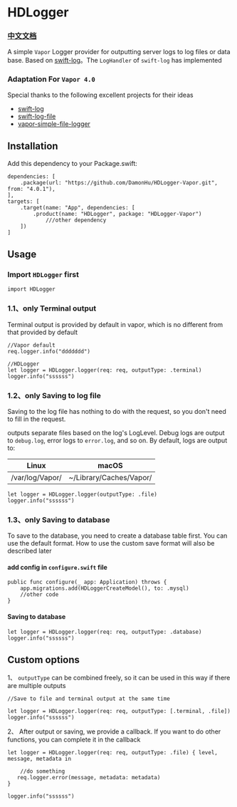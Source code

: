 # HDLogger

### [中文文档](./README_zh.md)

A simple `Vapor` Logger provider for outputting server logs to log files or data base. Based on [swift-log](https://github.com/apple/swift-log)。The `LogHandler` of `swift-log` has implemented

### Adaptation For `Vapor 4.0`

Special thanks to the following excellent projects for their ideas

* [swift-log](https://github.com/apple/swift-log)
* [swift-log-file](https://github.com/crspybits/swift-log-file)
* [vapor-simple-file-logger](https://github.com/hallee/vapor-simple-file-logger)

## Installation

Add this dependency to your Package.swift:

```
dependencies: [
    .package(url: "https://github.com/DamonHu/HDLogger-Vapor.git", from: "4.0.1"),
],
targets: [
    .target(name: "App", dependencies: [
        .product(name: "HDLogger", package: "HDLogger-Vapor")
            ///other dependency
    ])
]
```

## Usage

### Import `HDLogger` first

```
import HDLogger
```

### 1.1、only Terminal output

Terminal output is provided by default in vapor, which is no different from that provided by default

```
//Vapor default
req.logger.info("ddddddd")

//HDLogger
let logger = HDLogger.logger(req: req, outputType: .terminal)
logger.info("ssssss")

```

### 1.2、only Saving to log file

Saving to the log file has nothing to do with the request, so you don't need to fill in the request.

outputs separate files based on the log's LogLevel. Debug logs are output to `debug.log`, error logs to `error.log`, and so on. By default, logs are output to:

|Linux |	macOS |
|----|----|
|/var/log/Vapor/|	~/Library/Caches/Vapor/|

```
let logger = HDLogger.logger(outputType: .file)
logger.info("ssssss")
```

### 1.3、only Saving to database

To save to the database, you need to create a database table first. You can use the default format. How to use the custom save format will also be described later

#### add config in `configure.swift` file

```
public func configure(_ app: Application) throws {
	app.migrations.add(HDLoggerCreateModel(), to: .mysql)
	//other code
}
```

#### Saving to database

```
let logger = HDLogger.logger(req: req, outputType: .database)
logger.info("ssssss")
```

## Custom options

1、 `outputType` can be combined freely, so it can be used in this way if there are multiple outputs

```
//Save to file and terminal output at the same time

let logger = HDLogger.logger(req: req, outputType: [.terminal, .file])
logger.info("ssssss")
```

2、 After output or saving, we provide a callback. If you want to do other functions, you can complete it in the callback

```
let logger = HDLogger.logger(req: req, outputType: .file) { level, message, metadata in

	//do something 
   req.logger.error(message, metadata: metadata)
}
        
logger.info("ssssss")
```

